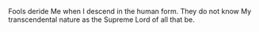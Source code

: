 Fools deride Me when I descend in the human form. They do not know My transcendental nature as the Supreme Lord of all that be.